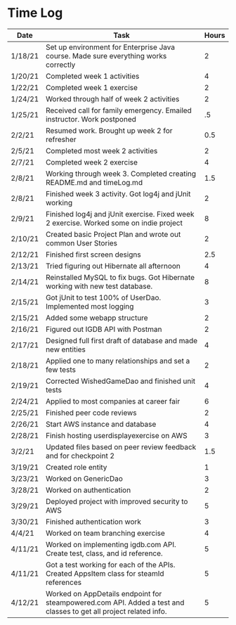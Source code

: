 # Time Log

| Date | Task | Hours |
|------|------|-------|
| 1/18/21 | Set up environment for Enterprise Java course. Made sure everything works correctly | 2 |
| 1/20/21 | Completed week 1 activities  | 4  |
| 1/22/21 | Completed week 1 exercise | 2 |
| 1/24/21 | Worked through half of week 2 activities | 2 | |
| 1/25/21 | Received call for family emergency. Emailed instructor. Work postponed | .5 |
| 2/2/21  | Resumed work. Brought up week 2 for refresher | 0.5 |
| 2/5/21  | Completed most week 2 activities | 2 |
| 2/7/21  | Completed week 2 exercise | 4 |
| 2/8/21  | Working through week 3. Completed creating README.md and timeLog.md | 1.5 |
| 2/8/21  | Finished week 3 activity. Got log4j and jUnit working | 2 |
| 2/9/21  | Finished log4j and jUnit exercise. Fixed week 2 exercise. Worked some on indie project | 8 |
| 2/10/21 | Created basic Project Plan and wrote out common User Stories | 2 |
| 2/12/21 | Finished first screen designs | 2.5 |
| 2/13/21 | Tried figuring out Hibernate all afternoon | 4 |
| 2/14/21 | Reinstalled MySQL to fix bugs. Got Hibernate working with new test database. | 8 |
| 2/15/21 | Got jUnit to test 100% of UserDao. Implemented most logging | 3 |
| 2/15/21 | Added some webapp structure | 2 |
| 2/16/21 | Figured out IGDB API with Postman | 2 |
| 2/17/21 | Designed full first draft of database and made new entities | 4 |
| 2/18/21 | Applied one to many relationships and set a few tests | 2 |
| 2/19/21 | Corrected WishedGameDao and finished unit tests | 4 |
| 2/24/21 | Applied to most companies at career fair | 6 |
| 2/25/21 | Finished peer code reviews | 2 |
| 2/26/21 | Start AWS instance and database | 4 |
| 2/28/21 | Finish hosting userdisplayexercise on AWS | 3 |
| 3/2/21  | Updated files based on peer review feedback and for checkpoint 2 | 1.5 |
| 3/19/21 | Created role entity | 1 |
| 3/23/21 | Worked on GenericDao | 3 |
| 3/28/21 | Worked on authentication | 2 |
| 3/29/21 | Deployed project with improved security to AWS | 5 |
| 3/30/21 | Finished authentication work | 3 |
| 4/4/21  | Worked on team branching exercise | 4 |
| 4/11/21 | Worked on implementing igdb.com API. Create test, class, and id reference. | 5 |
| 4/11/21 | Got a test working for each of the APIs. Created AppsItem class for steamId references | 5 |
| 4/12/21 | Worked on AppDetails endpoint for steampowered.com API. Added a test and classes to get all project related info. | 5|